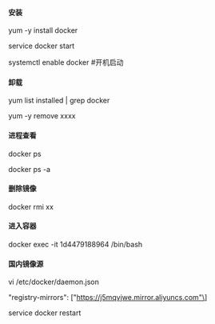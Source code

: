#### 安装

yum -y install docker

service docker start

systemctl enable docker \#开机启动

#### 卸载

yum list installed \| grep docker

yum -y remove xxxx

#### 进程查看

docker ps

docker ps -a

#### 删除镜像

docker rmi xx

#### 进入容器

docker exec -it 1d4479188964 /bin/bash



#### 国内镜像源  

vi /etc/docker/daemon.json

"registry-mirrors": \["https://j5mqvjwe.mirror.aliyuncs.com"\]

service docker restart

